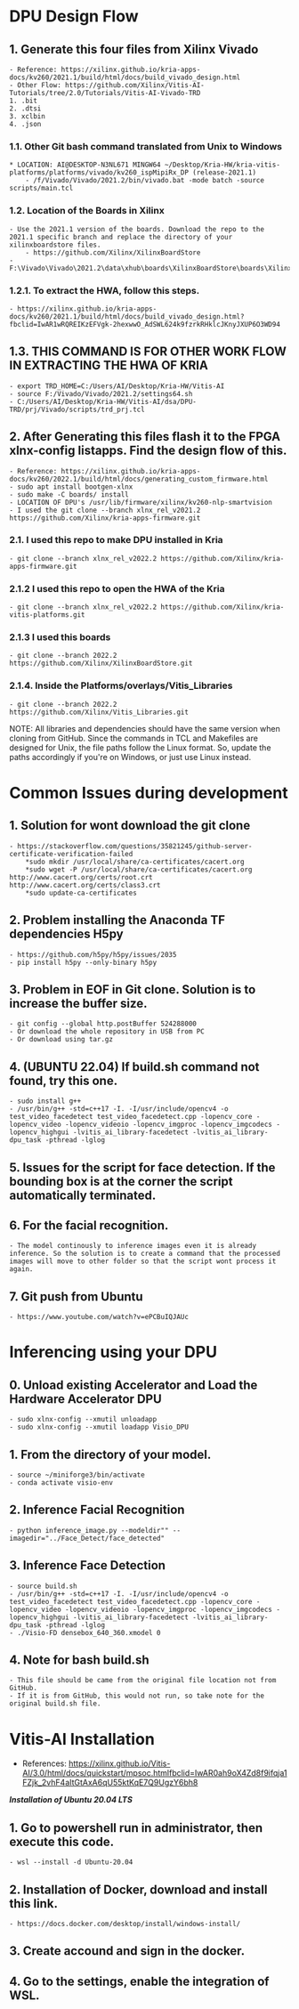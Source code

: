 # DPU Design Flow

## 1. Generate this four files from Xilinx Vivado
	- Reference: https://xilinx.github.io/kria-apps-docs/kv260/2021.1/build/html/docs/build_vivado_design.html
	- Other Flow: https://github.com/Xilinx/Vitis-AI-Tutorials/tree/2.0/Tutorials/Vitis-AI-Vivado-TRD
	1. .bit
	2. .dtsi
	3. xclbin
	4. .json

### 1.1. Other Git bash command translated from Unix to Windows
	* LOCATION: AI@DESKTOP-N3NL671 MINGW64 ~/Desktop/Kria-HW/kria-vitis-platforms/platforms/vivado/kv260_ispMipiRx_DP (release-2021.1)
		- /f/Vivado/Vivado/2021.2/bin/vivado.bat -mode batch -source scripts/main.tcl

### 1.2. Location of the Boards in Xilinx 
	- Use the 2021.1 version of the boards. Download the repo to the 2021.1 specific branch and replace the directory of your xilinxboardstore files.
		- https://github.com/Xilinx/XilinxBoardStore
	- F:\Vivado\Vivado\2021.2\data\xhub\boards\XilinxBoardStore\boards\Xilinx

### 1.2.1. To extract the HWA, follow this steps.
	- https://xilinx.github.io/kria-apps-docs/kv260/2021.1/build/html/docs/build_vivado_design.html?fbclid=IwAR1wRQREIKzEFVgk-2hexwwO_AdSWL624k9fzrkRHklcJKnyJXUP6O3WD94

## 1.3. THIS COMMAND IS FOR OTHER WORK FLOW IN EXTRACTING THE HWA OF KRIA
	- export TRD_HOME=C:/Users/AI/Desktop/Kria-HW/Vitis-AI
	- source F:/Vivado/Vivado/2021.2/settings64.sh
	- C:/Users/AI/Desktop/Kria-HW/Vitis-AI/dsa/DPU-TRD/prj/Vivado/scripts/trd_prj.tcl

## 2. After Generating this files flash it to the FPGA xlnx-config listapps. Find the design flow of this.
	- Reference: https://xilinx.github.io/kria-apps-docs/kv260/2022.1/build/html/docs/generating_custom_firmware.html
	- sudo apt install bootgen-xlnx
	- sudo make -C boards/ install
	- LOCATION OF DPU's /usr/lib/firmware/xilinx/kv260-nlp-smartvision
	- I used the git clone --branch xlnx_rel_v2021.2 https://github.com/Xilinx/kria-apps-firmware.git
	
### 2.1. I used this repo to make DPU installed in Kria
	- git clone --branch xlnx_rel_v2022.2 https://github.com/Xilinx/kria-apps-firmware.git

### 2.1.2 I used this repo to open the HWA of the Kria
	- git clone --branch xlnx_rel_v2022.2 https://github.com/Xilinx/kria-vitis-platforms.git

### 2.1.3 I used this boards
	- git clone --branch 2022.2 https://github.com/Xilinx/XilinxBoardStore.git

### 2.1.4. Inside the Platforms/overlays/Vitis_Libraries
	- git clone --branch 2022.2 https://github.com/Xilinx/Vitis_Libraries.git

NOTE: 
	All libraries and dependencies should have the same version when cloning from GitHub. Since the commands in TCL and Makefiles are designed for Unix, the file paths follow the Linux format. So, update the paths accordingly if you're on Windows, or just use Linux instead.

# Common Issues during development

## 1. Solution for wont download the git clone 
	- https://stackoverflow.com/questions/35821245/github-server-certificate-verification-failed
		*sudo mkdir /usr/local/share/ca-certificates/cacert.org
		*sudo wget -P /usr/local/share/ca-certificates/cacert.org http://www.cacert.org/certs/root.crt http://www.cacert.org/certs/class3.crt
		*sudo update-ca-certificates

## 2. Problem installing the Anaconda TF dependencies H5py 
	- https://github.com/h5py/h5py/issues/2035
	- pip install h5py --only-binary h5py

## 3. Problem in EOF in Git clone. Solution is to increase the buffer size.
	- git config --global http.postBuffer 524288000
	- Or download the whole repository in USB from PC
	- Or download using tar.gz

## 4. (UBUNTU 22.04) If build.sh command not found, try this one. 	
	- sudo install g++
	- /usr/bin/g++ -std=c++17 -I. -I/usr/include/opencv4 -o test_video_facedetect test_video_facedetect.cpp -lopencv_core -lopencv_video -lopencv_videoio -lopencv_imgproc -lopencv_imgcodecs -lopencv_highgui -lvitis_ai_library-facedetect -lvitis_ai_library-dpu_task -pthread -lglog

## 5. Issues for the script for face detection. If the bounding box is at the corner the script automatically terminated.

## 6. For the facial recognition. 
    - The model continously to inference images even it is already inference. So the solution is to create a command that the processed images will move to other folder so that the script wont process it again.

## 7. Git push from Ubuntu
	- https://www.youtube.com/watch?v=ePCBuIQJAUc

# Inferencing using your DPU

## 0. Unload existing Accelerator and Load the Hardware Accelerator DPU
	- sudo xlnx-config --xmutil unloadapp
	- sudo xlnx-config --xmutil loadapp Visio_DPU
	
## 1. From the directory of your model.
	- source ~/miniforge3/bin/activate
	- conda activate visio-env

## 2. Inference Facial Recognition
	- python inference_image.py --modeldir"" --imagedir="../Face_Detect/face_detected"

## 3. Inference Face Detection
	- source build.sh
	- /usr/bin/g++ -std=c++17 -I. -I/usr/include/opencv4 -o test_video_facedetect test_video_facedetect.cpp -lopencv_core -lopencv_video -lopencv_videoio -lopencv_imgproc -lopencv_imgcodecs -lopencv_highgui -lvitis_ai_library-facedetect -lvitis_ai_library-dpu_task -pthread -lglog
	- ./Visio-FD densebox_640_360.xmodel 0

## 4. Note for bash build.sh
	- This file should be came from the original file location not from GitHub.
	- If it is from GitHub, this would not run, so take note for the original build.sh file.

# Vitis-AI Installation
- References: https://xilinx.github.io/Vitis-AI/3.0/html/docs/quickstart/mpsoc.htmlfbclid=IwAR0ah9oX4Zd8f9ifqja1FZjk_2vhF4aItGtAxA6qU55ktKqE7Q9UgzY6bh8

***Installation of Ubuntu 20.04 LTS***

## 1. Go to powershell run in administrator, then execute this code. 
	- wsl --install -d Ubuntu-20.04

## 2. Installation of Docker, download and install this link.
	- https://docs.docker.com/desktop/install/windows-install/

## 3. Create accound and sign in the docker. 

## 4. Go to the settings, enable the integration of WSL.


